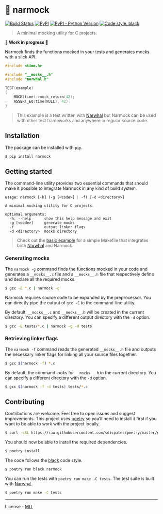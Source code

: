 # 🎣 narmock

[![Build Status](https://travis-ci.com/vberlier/narmock.svg?branch=master)](https://travis-ci.com/vberlier/narmock)
[![PyPI](https://img.shields.io/pypi/v/narmock.svg)](https://pypi.org/project/narmock/)
[![PyPI - Python Version](https://img.shields.io/pypi/pyversions/narmock.svg)](https://pypi.org/project/narmock/)
[![Code style: black](https://img.shields.io/badge/code%20style-black-000000.svg)](https://github.com/ambv/black)

> A minimal mocking utility for C projects.

**🚧 Work in progress 🚧**

Narmock finds the functions mocked in your tests and generates mocks with a slick API.

```c
#include <time.h>

#include "__mocks__.h"
#include "narwhal.h"

TEST(example)
{
    MOCK(time)->mock_return(42);
    ASSERT_EQ(time(NULL), 42);
}
```

> This example is a test written with [Narwhal](https://github.com/vberlier/narwhal) but Narmock can be used with other test frameworks and anywhere in regular source code.

## Installation

The package can be installed with `pip`.

```bash
$ pip install narmock
```

## Getting started

The command-line utility provides two essential commands that should make it possible to integrate Narmock in any kind of build system.

```
usage: narmock [-h] (-g [<code>] | -f) [-d <directory>]

A minimal mocking utility for C projects.

optional arguments:
  -h, --help      show this help message and exit
  -g [<code>]     generate mocks
  -f              output linker flags
  -d <directory>  mocks directory
```

> Check out the [basic example](https://github.com/vberlier/narmock/tree/master/examples/basic) for a simple Makefile that integrates both [Narwhal](https://github.com/vberlier/narwhal) and Narmock.

### Generating mocks

The `narmock -g` command finds the functions mocked in your code and generates a `__mocks__.c` file and a `__mocks__.h` file that respectively define and declare all the required mocks.

```bash
$ gcc -E *.c | narmock -g
```

Narmock requires source code to be expanded by the preprocessor. You can directly pipe the output of `gcc -E` to the command-line utility.

By default, `__mocks__.c` and `__mocks__.h` will be created in the current directory. You can specify a different output directory with the `-d` option.

```bash
$ gcc -E tests/*.c | narmock -g -d tests
```

### Retrieving linker flags

The `narmock -f` command reads the generated `__mocks__.h` file and outputs the necessary linker flags for linking all your source files together.

```bash
$ gcc $(narmock -f) *.c
```

By default, the command looks for `__mocks__.h` in the current directory. You can specify a different directory with the `-d` option.

```bash
$ gcc $(narmock -f -d tests) tests/*.c
```

## Contributing

Contributions are welcome. Feel free to open issues and suggest improvements. This project uses [poetry](https://poetry.eustace.io/) so you'll need to install it first if you want to be able to work with the project locally.

```bash
$ curl -sSL https://raw.githubusercontent.com/sdispater/poetry/master/get-poetry.py | python
```

You should now be able to install the required dependencies.

```bash
$ poetry install
```

The code follows the [black](https://github.com/ambv/black) code style.

```bash
$ poetry run black narmock
```

You can run the tests with `poetry run make -C tests`. The test suite is built with [Narwhal](https://github.com/vberlier/narwhal).

```bash
$ poetry run make -C tests
```

---

License - [MIT](https://github.com/vberlier/narmock/blob/master/LICENSE)
